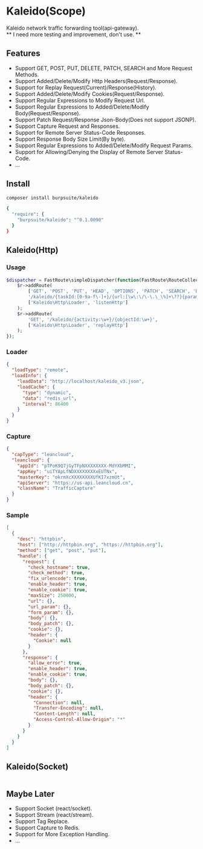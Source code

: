 # Kaleido(Scope)
Kaleido network traffic forwarding tool(api-gateway).
<br>** I need more testing and improvement, don't use. **

## Features
  * Support GET, POST, PUT, DELETE, PATCH, SEARCH and More Request Methods.
  * Support Added/Delete/Modify Http Headers(Request/Response).
  * Support for Replay Request(Current)/Response(History).
  * Support Added/Delete/Modify Cookies(Request/Response).
  * Support Regular Expressions to Modify Request Url.
  * Support Regular Expressions to Added/Delete/Modify Body(Request/Response).
  * Support Patch Request/Response Json-Body(Does not support JSONP).
  * Support Capture Request and Responses.
  * Support for Remote Server Status-Code Responses.
  * Support Response Body Size Limit(By byte).
  * Support Regular Expressions to Added/Delete/Modify Request Params.
  * Support for Allowing/Denying the Display of Remote Server Status-Code.
  * ...

## Install
```bash
composer install burpsuite/kaleido

{
  "require": {
    "burpsuite/kaleido": "^0.1.0090"
  }
}
```

## Kaleido(Http)

### Usage
```php
$dispatcher = FastRoute\simpleDispatcher(function(FastRoute\RouteCollector $r) {
    $r->addRoute(
        ['GET', 'POST', 'PUT', 'HEAD', 'OPTIONS', 'PATCH', 'SEARCH', 'DELETE'],
        '/kaleido/{taskId:[0-9a-f\-]+}/{url:[\w\:\/\-\.\_\%]+\??}{param:.*}',
        ['Kaleido\Http\Loader', 'listenHttp']
    );
    $r->addRoute(
        'GET', '/kaleido/{activity:\w+}/{objectId:\w+}',
        ['Kaleido\Http\Loader', 'replayHttp']
    );
});
```

### Loader
```json
{
  "loadType": "remote",
  "loadInfo": {
    "loadData": "http://localhost/kaleido_v3.json",
    "loadCache": {
      "type": "dynamic",
      "data": "redis_url",
      "interval": 86400
    }
  }
}
```

### Capture
```json
{
  "capType": "leancloud",
  "leancloud": {
    "appId": "pTPoK9Q7jGyTFpNXXXXXXXX-MdYXbMMI",
    "appKey": "uiTYApLfNDXXXXXXXXxEUTNx",
    "masterKey": "okrmXcXXXXXXXXUfKI7xzmUt",
    "apiServer": "https://us-api.leancloud.cn",
    "className": "TrafficCapture"
  }
}
```

### Sample
```json
[
  {
    "desc": "httpbin",
    "host": ["http://httpbin.org", "https://httpbin.org"],
    "method": ["get", "post", "put"],
    "handle": {
      "request": {
        "check_hostname": true,
        "check_method": true,
        "fix_urlencode": true,
        "enable_header": true,
        "enable_cookie": true,
        "maxSize": 250000,
        "url": {},
        "url_param": {},
        "form_param": {},
        "body": {},
        "body_patch": {},
        "cookie": {},
        "header": {
          "Cookie": null
        }
      },
      "response": {
        "allow_error": true,
        "enable_header": true,
        "enable_cookie": true,
        "body": {},
        "body_patch": {},
        "cookie": {},
        "header": {
          "Connection": null,
          "Transfer-Encoding": null,
          "Content-Length": null,
          "Access-Control-Allow-Origin": "*"
        }
      }
    }
  }
]
```

## Kaleido(Socket)
```
```

## Maybe Later
  * Support Socket (react/socket).
  * Support Stream (react/stream).
  * Support Tag Replace.
  * Support Capture to Redis.
  * Support for More Exception Handling.
  * ...
